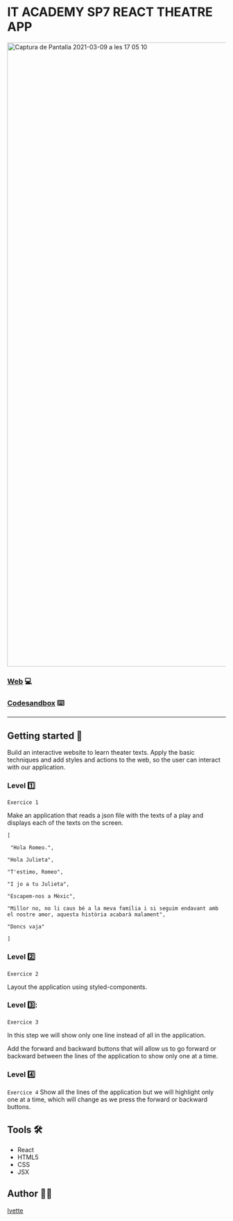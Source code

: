 # IT ACADEMY SP7 REACT THEATRE APP

<img width="1437" alt="Captura de Pantalla 2021-03-09 a les 17 05 10" src="https://user-images.githubusercontent.com/48102806/110500571-a4800f00-80f9-11eb-951d-45c70ded34d8.png">



### [Web]() 💻
### [Codesandbox]() ⌨️
<hr>

## Getting started 🚀
Build an interactive website to learn theater texts. Apply the basic techniques and add styles and  actions to the web, so the user can interact with our application.

### Level :one:
```Exercice 1```

Make an application that reads a json file with the texts of a play and displays each of the texts on the screen.
```
[

 "Hola Romeo.", 

"Hola Julieta", 

"T'estimo, Romeo", 

"I jo a tu Julieta", 

"Escapem-nos a Mèxic", 

"Millor no, no li caus bé a la meva família i si seguim endavant amb el nostre amor, aquesta història acabarà malament", 

"Doncs vaja" 

]
```
### Level :two:
```Exercice 2```

Layout the application using styled-components.

### Level 3️⃣:
```Exercice 3```

In this step we will show only one line instead of all in the application.

Add the forward and backward buttons that will allow us to go forward or backward between the lines of the application to show only one at a time.

### Level :four:
```Exercice 4```
Show all the lines of the application but we will highlight only one at a time, which will change as we press the forward or backward buttons.

## Tools 🛠️
* React
* HTML5
* CSS
* JSX


## Author :raising_hand_woman:
[Ivette](https://github.com/xxivetteexx)
